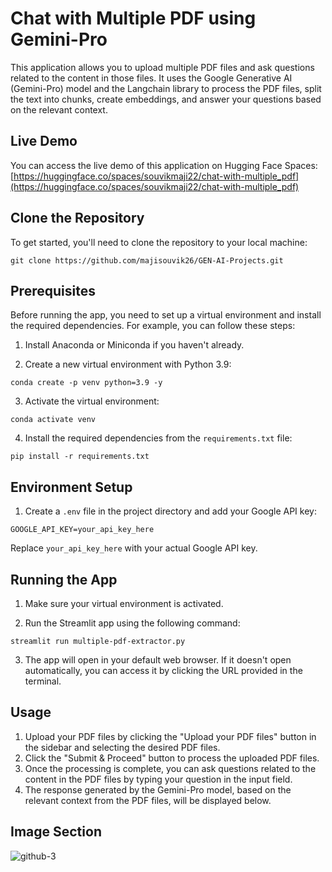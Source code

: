# Chat with Multiple PDF using Gemini-Pro

This application allows you to upload multiple PDF files and ask questions related to the content in those files. It uses the Google Generative AI (Gemini-Pro) model and the Langchain library to process the PDF files, split the text into chunks, create embeddings, and answer your questions based on the relevant context.

## Live Demo

You can access the live demo of this application on Hugging Face Spaces: [https://huggingface.co/spaces/souvikmaji22/chat-with-multiple_pdf](https://huggingface.co/spaces/souvikmaji22/chat-with-multiple_pdf)

## Clone the Repository

To get started, you'll need to clone the repository to your local machine:

```
git clone https://github.com/majisouvik26/GEN-AI-Projects.git
```

## Prerequisites

Before running the app, you need to set up a virtual environment and install the required dependencies. For example, you can follow these steps:

1. Install Anaconda or Miniconda if you haven't already.

2. Create a new virtual environment with Python 3.9:

```
conda create -p venv python=3.9 -y
```

3. Activate the virtual environment:

```
conda activate venv
```

4. Install the required dependencies from the `requirements.txt` file:

```
pip install -r requirements.txt
```

## Environment Setup

1. Create a `.env` file in the project directory and add your Google API key:

```
GOOGLE_API_KEY=your_api_key_here
```

Replace `your_api_key_here` with your actual Google API key.

## Running the App

1. Make sure your virtual environment is activated.

2. Run the Streamlit app using the following command:

```
streamlit run multiple-pdf-extractor.py
```

3. The app will open in your default web browser. If it doesn't open automatically, you can access it by clicking the URL provided in the terminal.

## Usage

1. Upload your PDF files by clicking the "Upload your PDF files" button in the sidebar and selecting the desired PDF files.
2. Click the "Submit & Proceed" button to process the uploaded PDF files.
3. Once the processing is complete, you can ask questions related to the content in the PDF files by typing your question in the input field.
4. The response generated by the Gemini-Pro model, based on the relevant context from the PDF files, will be displayed below.

## Image Section
![github-3](https://github.com/majisouvik26/GEN-AI-Projects/assets/153885959/fa4eed72-1cd4-4c08-98b6-04a7e3c42726)
